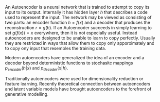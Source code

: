 An Autoencoder is a neural network that is trained to attempt to copy its input to its output. Internally it has hidden layer $h$ that describes a code used to represent the input. The network may be viewed as consisting of two parts: an encoder function $h = f(x)$ and a decoder that produces the reconstruction $r=g(h)$. If an Autoencoder succeeds in simply learning to set $g(f(x)) = x$ everywhere, then it is not especially useful. Instead autoencoders are designed to be unable to learn to copy perfectly. Usually they are restricted in ways that allow them to copy only apporximately and to copy ony input that resembles the training data.

Modern autoencoders have generalized the idea of an encoder and a decoder beyond deterministic functions to stochasitc mappings $p_{encoder}(h|x)$  and $p_{decoder}(x|h)$.

Traditionally autoencoders were used for dimensionality reduction or feature learning. Recently theoretical connection between autoencoders and latent variable models have brought autoencoders to the forefront of generative modelling. 